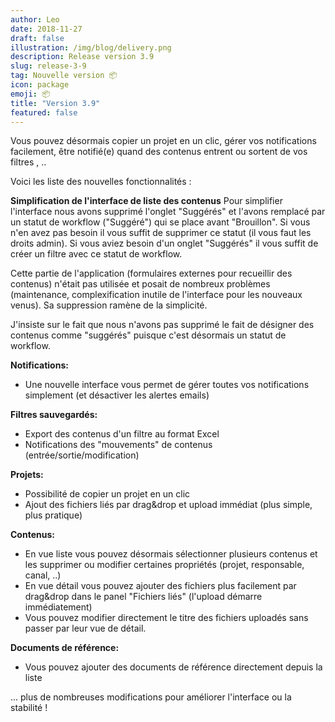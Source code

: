 ```yaml
---
author: Leo
date: 2018-11-27
draft: false
illustration: /img/blog/delivery.png
description: Release version 3.9
slug: release-3-9
tag: Nouvelle version 📦 
icon: package
emoji: 📦
title: "Version 3.9"
featured: false
---
```


Vous pouvez désormais copier un projet en un clic, gérer vos notifications facilement, être notifié(e) quand des contenus entrent ou sortent de vos filtres , ..

Voici les liste des nouvelles fonctionnalités : 

**Simplification de l'interface de liste des contenus**
Pour simplifier l'interface nous avons supprimé l'onglet "Suggérés" et l'avons remplacé par un statut de workflow ("Suggéré") qui se place avant "Brouillon". 
Si vous n'en avez pas besoin il vous suffit de supprimer ce statut (il vous faut les droits admin). 
Si vous aviez besoin d'un onglet "Suggérés" il vous suffit de créer un filtre avec ce statut de workflow.

Cette partie de l'application (formulaires externes pour recueillir des contenus) n'était pas utilisée et posait de nombreux problèmes (maintenance, complexification inutile de l'interface pour les nouveaux venus). Sa suppression ramène de la simplicité.

J'insiste sur le fait que nous n'avons pas supprimé le fait de désigner des contenus comme "suggérés" puisque c'est désormais un statut de workflow.

**Notifications:**
- Une nouvelle interface vous permet de gérer toutes vos notifications simplement (et désactiver les alertes emails)

**Filtres sauvegardés:**
- Export des contenus d'un filtre au format Excel
- Notifications des "mouvements" de contenus (entrée/sortie/modification) 

**Projets:**
- Possibilité de copier un projet en un clic
- Ajout des fichiers liés par drag&drop et upload immédiat (plus simple, plus pratique)

**Contenus:**
- En vue liste vous pouvez désormais sélectionner plusieurs contenus et les supprimer ou modifier certaines propriétés (projet, responsable, canal, ..)
- En vue détail vous pouvez ajouter des fichiers plus facilement par drag&drop dans le panel "Fichiers liés" (l'upload démarre immédiatement)
- Vous pouvez modifier directement le titre des fichiers uploadés sans passer par leur vue de détail.

**Documents de référence:**
- Vous pouvez ajouter des documents de référence directement depuis la liste


...
plus de nombreuses modifications pour améliorer l'interface ou la stabilité !




